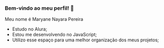 ### Bem-vindo ao meu perfil! 💚

Meu nome é Maryane Nayara Pereira

- Estudo no Alura;
- Estou me desenvolvendo no JavaScript;
- Utilizo esse espaço para uma melhor organização dos meus projetos;

